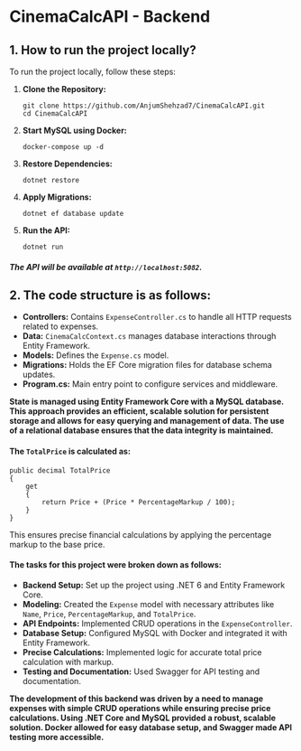 # CinemaCalcAPI - Backend

## 1. How to run the project **locally**?

To run the project locally, follow these steps:

1. **Clone the Repository:**
   ```
   git clone https://github.com/AnjumShehzad7/CinemaCalcAPI.git
   cd CinemaCalcAPI
   ```
2. **Start MySQL using Docker:**
   ```
   docker-compose up -d
   ```
3. **Restore Dependencies:**
   ```
   dotnet restore
   ```
4. **Apply Migrations:**
   ```
   dotnet ef database update
   ```
5. **Run the API:**
   ```
   dotnet run
   ```
##### The API will be available at `http://localhost:5082`.

## 2. The code structure is as follows:
- **Controllers:** Contains `ExpenseController.cs` to handle all HTTP requests related to expenses.
- **Data:** `CinemaCalcContext.cs` manages database interactions through Entity Framework.
- **Models:** Defines the `Expense.cs` model.
- **Migrations:** Holds the EF Core migration files for database schema updates.
- **Program.cs:** Main entry point to configure services and middleware.

**State is managed using Entity Framework Core with a MySQL database. This approach provides an 
efficient, scalable solution for persistent storage and allows for easy querying and management 
of data. The use of a relational database ensures that the data integrity is maintained.**

#### The `TotalPrice` is calculated as:
```
public decimal TotalPrice 
{ 
    get 
    { 
        return Price + (Price * PercentageMarkup / 100); 
    }
}
```
This ensures precise financial calculations by applying the percentage markup to the base price.

#### The tasks for this project were broken down as follows:

- **Backend Setup:** Set up the project using .NET 6 and Entity Framework Core.
- **Modeling:** Created the `Expense` model with necessary attributes like `Name`, `Price`, `PercentageMarkup`, and `TotalPrice`.
- **API Endpoints:** Implemented CRUD operations in the `ExpenseController`.
- **Database Setup:** Configured MySQL with Docker and integrated it with Entity Framework.
- **Precise Calculations:** Implemented logic for accurate total price calculation with markup.
- **Testing and Documentation:** Used Swagger for API testing and documentation.

**The development of this backend was driven by a need to manage expenses with simple CRUD 
operations while ensuring precise price calculations. Using .NET Core and MySQL provided 
a robust, scalable solution. Docker allowed for easy database setup, and Swagger made API testing more accessible.**
